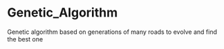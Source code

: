 # Genetic_Algorithm
Genetic algorithm based on generations of many roads to evolve and find the best one
